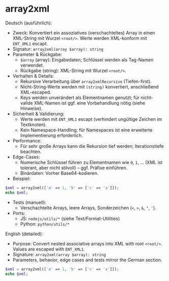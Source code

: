 # array2xml

Deutsch (ausführlich):
- Zweck: Konvertiert ein assoziatives (verschachteltes) Array in einen XML-String mit Wurzel `<root/>`. Werte werden XML-konform mit `ENT_XML1` escapt.
- Signatur: `array2xml(array $array): string`
- Parameter & Rückgabe:
  - `$array` (array): Eingabedaten; Schlüssel werden als Tag-Namen verwendet.
  - Rückgabe (string): XML-String mit Wurzel `<root/>`.
- Verhalten & Details:
  - Rekursive Verarbeitung über `array2xmlRecursive` (Tiefen-first).
  - Nicht-String-Werte werden mit `(string)` konvertiert, anschließend XML-escaped.
  - Keys werden unverändert als Elementnamen genutzt; für nicht-valide XML-Namen ist ggf. eine Vorbehandlung nötig (siehe Hinweise).
- Sicherheit & Validierung:
  - Werte werden mit `ENT_XML1` escapt (verhindert ungültige Zeichen im Textknoten).
  - Kein Namespace-Handling; für Namespaces ist eine erweiterte Implementierung erforderlich.
- Performance:
  - Für sehr große Arrays kann die Rekursion tief werden; Iterationstiefe beachten.
- Edge-Cases:
  - Numerische Schlüssel führen zu Elementnamen wie `0`, `1`, ... (XML ist tolerant, aber nicht stilvoll) – ggf. Präfixe einführen.
  - Binärdaten: Vorher Base64-kodieren.
- Beispiel:
```php
$xml = array2xml(['a' => 1, 'b' => ['c' => 'x']]);
echo $xml;
```

- Tests (manuell):
  - Verschachtelte Arrays, leere Arrays, Sonderzeichen (`<`, `>`, `&`, `"`, `'`).
- Ports:
  - JS: `nodejs/utils/*` (siehe Text/Format-Utilities)
  - Python: `python/utils/*`

English (detailed):
- Purpose: Convert nested associative arrays into XML with root `<root/>`. Values are escaped with `ENT_XML1`.
- Signature: `array2xml(array $array): string`
- Parameters, behavior, edge cases and tests mirror the German section.
```php
$xml = array2xml(['a' => 1, 'b' => ['c' => 'x']]);
echo $xml;
```
